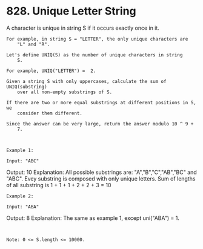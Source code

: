 # 828. Unique Letter String

A character is unique in string S if it occurs exactly once in it.

    For example, in string S = "LETTER", the only unique characters are
        "L" and "R".

    Let's define UNIQ(S) as the number of unique characters in string
        S.

    For example, UNIQ("LETTER") =  2.

    Given a string S with only uppercases, calculate the sum of UNIQ(substring)
        over all non-empty substrings of S.

    If there are two or more equal substrings at different positions in S, we
        consider them different.

    Since the answer can be very large, return the answer modulo 10 ^ 9 +
        7.

     

    Example 1:

    Input: "ABC"
Output: 10
Explanation: All possible substrings are: "A","B","C","AB","BC" and "ABC".
Evey substring is composed with only unique letters.
Sum of lengths of all substring is 1 + 1 + 1 + 2 + 2 + 3 = 10

    Example 2:

    Input: "ABA"
Output: 8
Explanation: The same as example 1, except uni("ABA") = 1.

     

    Note: 0 <= S.length <= 10000.